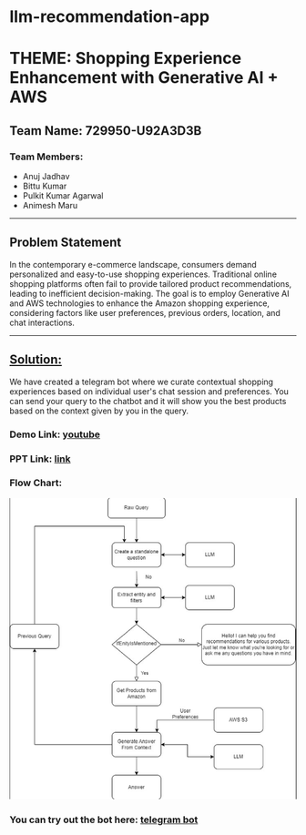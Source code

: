 # llm-recommendation-app


# THEME: Shopping Experience Enhancement with Generative AI + AWS

## Team Name: 729950-U92A3D3B

### Team Members:
- Anuj Jadhav
- Bittu Kumar
- Pulkit Kumar Agarwal
- Animesh Maru
---

## Problem Statement

In the contemporary e-commerce landscape, consumers demand personalized and easy-to-use shopping experiences. Traditional online shopping platforms often fail to provide tailored product recommendations, leading to inefficient decision-making. The goal is to employ Generative AI and AWS technologies to enhance the Amazon shopping experience, considering factors like user preferences, previous orders, location, and chat interactions.

---

## <u>Solution:</u>

We have created a telegram bot where we curate contextual shopping experiences based on individual user's chat session and preferences. 
You can send your query to the chatbot and it will show you the best products based on the context given by you in the query.

### Demo Link: [youtube](https://ider_video_link_aayenga)

### PPT Link: [link](https://docs.google.com/presentation/d/1qAZEzYsSzj9SHvJ3ff1mM5j19BHARMyd/edit?usp=sharing&ouid=115057851485032498036&rtpof=true&sd=true)


### Flow Chart:
![Flow Chart](image.png)



### You can try out the bot here: [telegram bot](https://t.me/AmazonProductSearchBot)
